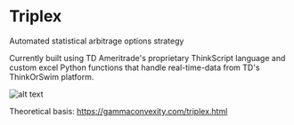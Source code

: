 # Triplex
Automated statistical arbitrage options strategy

Currently built using TD Ameritrade's proprietary ThinkScript language and custom excel Python functions that handle real-time-data from TD's ThinkOrSwim platform.

![alt text](https://github.com/GammaConvexity/Triplex/main/sample.png?raw=true)

Theoretical basis: https://gammaconvexity.com/triplex.html
